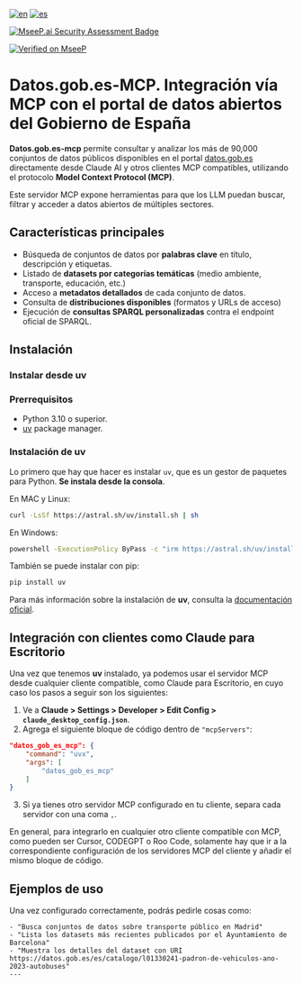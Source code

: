 [![en](https://img.shields.io/badge/lang-en-red.svg)](README.md)
[![es](https://img.shields.io/badge/lang-es-yellow.svg)](README_es.md)

[![MseeP.ai Security Assessment Badge](https://mseep.net/pr/ancode666-datos-gob-es-mcp-badge.png)](https://mseep.ai/app/ancode666-datos-gob-es-mcp)

[![Verified on MseeP](https://mseep.ai/badge.svg)](https://mseep.ai/app/726f4340-a758-4d9f-8f56-b2130dcf83c4)

# Datos.gob.es-MCP. Integración vía MCP con el portal de datos abiertos del Gobierno de España

**Datos.gob.es-mcp** permite consultar y analizar los más de 90,000 conjuntos de datos públicos disponibles en el portal [datos.gob.es](https://datos.gob.es/es/) directamente desde Claude AI y otros clientes MCP compatibles, utilizando el protocolo **Model Context Protocol (MCP)**.

Este servidor MCP expone herramientas para que los LLM puedan buscar, filtrar y acceder a datos abiertos de múltiples sectores.

## Características principales

- Búsqueda de conjuntos de datos por **palabras clave** en título, descripción y etiquetas.
- Listado de **datasets por categorías temáticas** (medio ambiente, transporte, educación, etc.)
- Acceso a **metadatos detallados** de cada conjunto de datos.
- Consulta de **distribuciones disponibles** (formatos y URLs de acceso)
- Ejecución de **consultas SPARQL personalizadas** contra el endpoint oficial de SPARQL.

## Instalación

### Instalar desde uv

### Prerrequisitos

- Python 3.10 o superior.
- [uv](https://docs.astral.sh/uv/getting-started/installation/) package manager.

### Instalación de uv

Lo primero que hay que hacer es instalar `uv`, que es un gestor de paquetes para Python.
**Se instala desde la consola**.

En MAC y Linux:

```bash
curl -LsSf https://astral.sh/uv/install.sh | sh
```

En Windows:

```bash
powershell -ExecutionPolicy ByPass -c "irm https://astral.sh/uv/install.ps1 | iex"
```

También se puede instalar con pip:

```bash
pip install uv
```

Para más información sobre la instalación de **uv**, consulta la [documentación oficial](https://docs.astral.sh/uv/getting-started/installation/).

## Integración con clientes como Claude para Escritorio

Una vez que tenemos **uv** instalado, ya podemos usar el servidor MCP desde cualquier cliente compatible, como Claude para Escritorio, en cuyo caso los pasos a seguir son los siguientes:

1. Ve a **Claude > Settings > Developer > Edit Config > `claude_desktop_config.json`**.
2. Agrega el siguiente bloque de código dentro de `"mcpServers"`:

```json
"datos_gob_es_mcp": {
    "command": "uvx",
    "args": [
        "datos_gob_es_mcp"
    ]
}
```

3. Si ya tienes otro servidor MCP configurado en tu cliente, separa cada servidor con una coma `,`.

En general, para integrarlo en cualquier otro cliente compatible con MCP, como pueden ser Cursor, CODEGPT o Roo Code, solamente hay que ir a la correspondiente configuración de los servidores MCP del cliente y añadir el mismo bloque de código.

## Ejemplos de uso

Una vez configurado correctamente, podrás pedirle cosas como:

```text
- "Busca conjuntos de datos sobre transporte público en Madrid"
- "Lista los datasets más recientes publicados por el Ayuntamiento de Barcelona"
- "Muestra los detalles del dataset con URI https://datos.gob.es/es/catalogo/l01330241-padron-de-vehiculos-ano-2023-autobuses"
---
